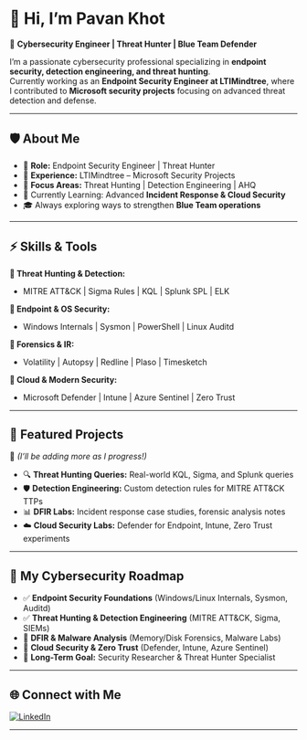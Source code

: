 # 👋 Hi, I’m Pavan Khot  

🚀 **Cybersecurity Engineer | Threat Hunter | Blue Team Defender**  

I’m a passionate cybersecurity professional specializing in **endpoint security, detection engineering, and threat hunting**.  
Currently working as an **Endpoint Security Engineer at LTIMindtree**, where I contributed to **Microsoft security projects** focusing on advanced threat detection and defense.  

---

## 🛡️ About Me  
- 🔐 **Role:** Endpoint Security Engineer | Threat Hunter  
- 🏢 **Experience:** LTIMindtree – Microsoft Security Projects  
- 🎯 **Focus Areas:** Threat Hunting | Detection Engineering | AHQ
- 🌱 Currently Learning: Advanced **Incident Response & Cloud Security**  
- 🎓 Always exploring ways to strengthen **Blue Team operations**  

---

## ⚡ Skills & Tools  

**🔹 Threat Hunting & Detection:**  
- MITRE ATT&CK | Sigma Rules | KQL | Splunk SPL | ELK  

**🔹 Endpoint & OS Security:**  
- Windows Internals | Sysmon | PowerShell | Linux Auditd  

**🔹 Forensics & IR:**  
- Volatility | Autopsy | Redline | Plaso | Timesketch  

**🔹 Cloud & Modern Security:**  
- Microsoft Defender | Intune | Azure Sentinel | Zero Trust  

---

## 📂 Featured Projects  
📌 *(I’ll be adding more as I progress!)*  

- 🔍 **Threat Hunting Queries:** Real-world KQL, Sigma, and Splunk queries  
- 🛡️ **Detection Engineering:** Custom detection rules for MITRE ATT&CK TTPs  
- 📊 **DFIR Labs:** Incident response case studies, forensic analysis notes  
- ☁️ **Cloud Security Labs:** Defender for Endpoint, Intune, Zero Trust experiments  

---

## 🎯 My Cybersecurity Roadmap  
- ✅ **Endpoint Security Foundations** (Windows/Linux Internals, Sysmon, Auditd)  
- ✅ **Threat Hunting & Detection Engineering** (MITRE ATT&CK, Sigma, SIEMs)  
- 🚧 **DFIR & Malware Analysis** (Memory/Disk Forensics, Malware Labs)  
- 🚧 **Cloud Security & Zero Trust** (Defender, Intune, Azure Sentinel)  
- 🎯 **Long-Term Goal:** Security Researcher & Threat Hunter Specialist  

---

## 🌐 Connect with Me  
[![LinkedIn](https://img.shields.io/badge/LinkedIn-blue?logo=linkedin&logoColor=white)](https://www.linkedin.com/in/pavankumar-khot-91a95b209/)  

---
